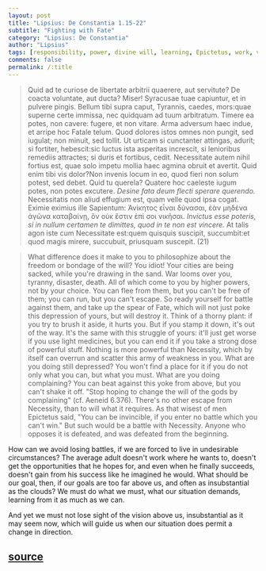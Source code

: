 ```yaml
---
layout: post
title: "Lipsius: De Constantia 1.15-22"
subtitle: "Fighting with Fate"
category: "Lipsius: De Constantia"
author: "Lipsius"
tags: [responsibility, power, divine will, learning, Epictetus, work, vision]
comments: false
permalink: /:title
---
```


> Quid ad te curiose de libertate arbitrii quaerere, aut servitute? De coacta voluntate, aut ducta? Miser! Syracusae tuae capiuntur, et in pulvere pingis. Bellum tibi supra caput, Tyrannis, caedes, mors:quae superne certe immissa, nec quidquam ad tuum arbitratum. Timere ea potes, non cavere: fugere, et non vitare. Arma adversum haec indue, et arripe hoc Fatale telum. Quod dolores istos omnes non pungit, sed iugulat; non minuit, sed tollit. Ut urticam si cunctanter attingas, adurit; si fortiter, hebescit:sic luctus ista asperitas increscit, si lenioribus remediis attractes; si duris et fortibus, cedit. Necessitate autem nihil fortius est, quae solo impetu mollia haec agmina obruit et avertit. Quid enim tibi vis dolor?Non invenis locum in eo, quod fieri non solum potest, sed debet. Quid tu querela? Quatere hoc caeleste iugum potes, non potes excutere. *Desine fata deum flecti sperare querendo.* Necessitatis non aliud effugium est, quam velle quod ipsa cogat. Eximie eximius ille Sapientum: Ἁνίκητος εἶναι δύνασαι, ἐὰν μηδένα ἀγῶνα καταβαίνῃ, ὃν οὐκ ἕστιν ἐπί σοι νικῆσαι. *Invictus esse poteris, si in nullum certamen te dimittes, quod in te non est vincere.* At talis agon iste cum Necessitate est:quem quisquis suscipit, succumbit:et quod magis mirere, succubuit, priusquam suscepit. (21)

> What difference does it make to you to philosophize about the freedom or bondage of the will? You idiot! Your cities are being sacked, while you're drawing in the sand. War looms over you, tyranny, disaster, death. All of which come to you by higher powers, not by your choice. You can flee from them, but you can't be free of them; you can run, but you can't escape. So ready yourself for battle against them, and take up the spear of Fate, which will not just poke this depression of yours, but will destroy it. Think of a thorny plant: if you try to brush it aside, it hurts you. But if you stamp it down, it's out of the way. It's the same with this struggle of yours: it'll just get worse if you use light medicines, but you can end it if you take a strong dose of powerful stuff. Nothing is more powerful than Necessity, which by itself can overrun and scatter this army of weakness in you. What are you doing still depressed? You won't find a place for it if you do not only what you can, but what you must. What are you doing complaining? You can beat against this yoke from above, but you can't shake it off. "Stop hoping to change the will of the gods by complaining" (cf. Aeneid 6.376). There's no other escape from Necessity, than to will what it requires. As that wisest of men Epictetus said, "You can be invincible, if you enter no battle which you can't win." But such would be a battle with Necessity. Anyone who opposes it is defeated, and was defeated from the beginning.

How can we avoid losing battles, if we are forced to live in undesirable circumstances? The average adult doesn't work where he wants to, doesn't get the opportunities that he hopes for, and even when he finally succeeds, doesn't gain from his success like he imagined he would. What should be our goal, then, if our goals are too far above us, and often as insubstantial as the clouds? We must do what we must, what our situation demands, learning from it as much as we can.

And yet we must not lose sight of the vision above us, insubstantial as it may seem now, which will guide us when our situation does permit a change in direction.

<h2 class="post-source"><a href="https://books.google.com/books?id=ZmpSAAAAcAAJ&pg=PA38"><i class="fas fa-book" aria-hidden="true"></i> source</a></h2>